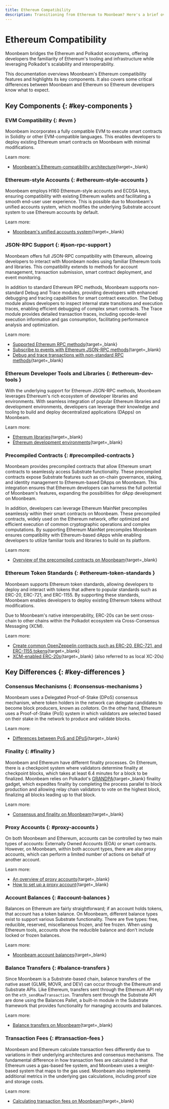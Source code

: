 ```yaml
---
title: Ethereum Compatibility
description: Transitioning from Ethereum to Moonbeam? Here's a brief overview of the key components and key differences of Moonbeam's Ethereum compatibility.
---
```


# Ethereum Compatibility

Moonbeam bridges the Ethereum and Polkadot ecosystems, offering developers the familiarity of Ethereum's tooling and infrastructure while leveraging Polkadot's scalability and interoperability.

This documentation overviews Moonbeam's Ethereum compatibility features and highlights its key components. It also covers some critical differences between Moonbeam and Ethereum so Ethereum developers know what to expect.

## Key Components {: #key-components }

### EVM Compatibility {: #evm }

Moonbeam incorporates a fully compatible EVM to execute smart contracts in Solidity or other EVM-compatible languages. This enables developers to deploy existing Ethereum smart contracts on Moonbeam with minimal modifications.

Learn more:

- [Moonbeam's Ethereum-compatibility architecture](/learn/platform/technology#ethereum-compatibility-architecture){target=\_blank}

### Ethereum-style Accounts {: #ethereum-style-accounts }

Moonbeam employs H160 Ethereum-style accounts and ECDSA keys, ensuring compatibility with existing Ethereum wallets and facilitating a smooth end-user user experience. This is possible due to Moonbeam's unified accounts system, which modifies the underlying Substrate account system to use Ethereum accounts by default.

Learn more:

- [Moonbeam's unified accounts system](/learn/core-concepts/unified-accounts/){target=\_blank}

### JSON-RPC Support {: #json-rpc-support }

Moonbeam offers full JSON-RPC compatibility with Ethereum, allowing developers to interact with Moonbeam nodes using familiar Ethereum tools and libraries. This compatibility extends to methods for account management, transaction submission, smart contract deployment, and event monitoring.

In addition to standard Ethereum RPC methods, Moonbeam supports non-standard Debug and Trace modules, providing developers with enhanced debugging and tracing capabilities for smart contract execution. The Debug module allows developers to inspect internal state transitions and execution traces, enabling efficient debugging of complex smart contracts. The Trace module provides detailed transaction traces, including opcode-level execution information and gas consumption, facilitating performance analysis and optimization.

Learn more:

- [Supported Ethereum RPC methods](/builders/json-rpc/eth-rpc/){target=\_blank}
- [Subscribe to events with Ethereum JSON-RPC methods](/builders/json-rpc/pubsub/){target=\_blank}
- [Debug and trace transactions with non-standard RPC methods](/builders/json-rpc/debug-trace/){target=\_blank}

### Ethereum Developer Tools and Libraries {: #ethereum-dev-tools }

With the underlying support for Ethereum JSON-RPC methods, Moonbeam leverages Ethereum's rich ecosystem of developer libraries and environments. With seamless integration of popular Ethereum libraries and development environments, developers can leverage their knowledge and tooling to build and deploy decentralized applications (DApps) on Moonbeam.

Learn more:

- [Ethereum libraries](/builders/build/eth-api/libraries/){target=\_blank}
- [Ethereum development environments](/builders/build/eth-api/libraries/){target=\_blank}

### Precompiled Contracts {: #precompiled-contracts }

Moonbeam provides precompiled contracts that allow Ethereum smart contracts to seamlessly access Substrate functionality. These precompiled contracts expose Substrate features such as on-chain governance, staking, and identity management to Ethereum-based DApps on Moonbeam. This integration ensures that Ethereum developers can harness the full potential of Moonbeam's features, expanding the possibilities for dApp development on Moonbeam.

In addition, developers can leverage Ethereum MainNet precompiles seamlessly within their smart contracts on Moonbeam. These precompiled contracts, widely used on the Ethereum network, offer optimized and efficient execution of common cryptographic operations and complex computations. By supporting Ethereum MainNet precompiles Moonbeam ensures compatibility with Ethereum-based dApps while enabling developers to utilize familiar tools and libraries to build on its platform.

Learn more:

- [Overview of the precompiled contracts on Moonbeam](/builders/pallets-precompiles/precompiles/overview/){target=\_blank}

### Ethereum Token Standards {: #ethereum-token-standards }

Moonbeam supports Ethereum token standards, allowing developers to deploy and interact with tokens that adhere to popular standards such as ERC-20, ERC-721, and ERC-1155. By supporting these standards, Moonbeam enables developers to deploy existing Ethereum tokens without modifications.

Due to Moonbeam's native interoperability, ERC-20s can be sent cross-chain to other chains within the Polkadot ecosystem via Cross-Consensus Messaging (XCM).

Learn more:

- [Create common OpenZeppelin contracts such as ERC-20, ERC-721, and ERC-1155 tokens](/builders/build/eth-api/dev-env/openzeppelin/contracts/){target=\_blank}
- [XCM-enabled ERC-20s](/builders/interoperability/xcm/xc20/overview#local-xc20s){target=\_blank} (also referred to as local XC-20s)

## Key Differences {: #key-differences }

### Consensus Mechanisms {: #consensus-mechanisms }

Moonbeam uses a Delegated Proof-of-Stake (DPoS) consensus mechanism, where token holders in the network can delegate candidates to become block producers, known as _collators_. On the other hand, Ethereum uses a Proof-of-Stake (PoS) system in which validators are selected based on their stake in the network to produce and validate blocks.

Learn more:

- [Differences between PoS and DPoS](/learn/core-concepts/consensus-finality#main-differences){target=_blank}

### Finality {: #finality }

Moonbeam and Ethereum have different finality processes. On Ethereum, there is a checkpoint system where validators determine finality at checkpoint blocks, which takes at least 6.4 minutes for a block to be finalized. Moonbeam relies on Polkadot's [GRANDPA](https://wiki.polkadot.network/docs/learn-consensus#finality-gadget-grandpa){target=\_blank} finality gadget, which expedites finality by completing the process parallel to block production and allowing relay chain validators to vote on the highest block, finalizing all blocks leading up to that block.

Learn more:

- [Consensus and finality on Moonbeam](/learn/core-concepts/consensus-finality/){target=_blank}

### Proxy Accounts {: #proxy-accounts }

On both Moonbeam and Ethereum, accounts can be controlled by two main types of accounts: Externally Owned Accounts (EOA) or smart contracts. However, on Moonbeam, within both account types, there are also proxy accounts, which can perform a limited number of actions on behalf of another account.

Learn more:

- [An overview of proxy accounts](https://wiki.polkadot.network/docs/learn-proxies){target=\_blank}
- [How to set up a proxy account](/tokens/manage/proxy-accounts/){target=\_blank}

### Account Balances {: #account-balances }

Balances on Ethereum are fairly straightforward; if an account holds tokens, that account has a token balance. On Moonbeam, different balance types exist to support various Substrate functionality. There are five types: free, reducible, reserved, miscellaneous frozen, and fee frozen. When using Ethereum tools, accounts show the reducible balance and don't include locked or frozen balances.

Learn more:

- [Moonbeam account balances](/learn/core-concepts/balances/){target=_blank}

### Balance Transfers {: #balance-transfers }

Since Moonbeam is a Substrate-based chain, balance transfers of the native asset (GLMR, MOVR, and DEV) can occur through the Ethereum and Substrate APIs. Like Ethereum, transfers sent through the Ethereum API rely on the `eth_sendRawTransaction`. Transfers sent through the Substrate API are done using the Balances Pallet, a built-in module in the Substrate framework that provides functionality for managing accounts and balances.

Learn more:

- [Balance transfers on Moonbeam](/learn/core-concepts/transfers-api/){target=_blank}

### Transaction Fees {: #transaction-fees }

Moonbeam and Ethereum calculate transaction fees differently due to variations in their underlying architectures and consensus mechanisms. The fundamental difference in how transaction fees are calculated is that Ethereum uses a gas-based fee system, and Moonbeam uses a weight-based system that maps to the gas used. Moonbeam also implements additional metrics in the underlying gas calculations, including proof size and storage costs.

Learn more:

- [Calculating transaction fees on Moonbeam](/learn/core-concepts/tx-fees/){target=\_blank}

